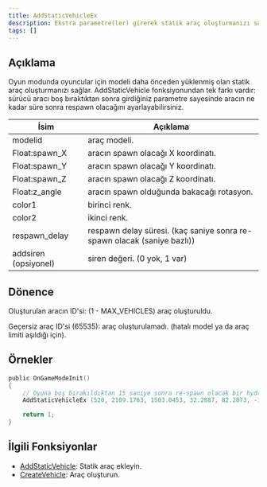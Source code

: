 ```yaml
---
title: AddStaticVehicleEx
description: Ekstra parametre(ler) girerek statik araç oluşturmanızı sağlar.
tags: []
---
```


## Açıklama

Oyun modunda oyuncular için modeli daha önceden yüklenmiş olan statik araç oluşturmanızı sağlar. AddStaticVehicle fonksiyonundan tek farkı vardır: sürücü aracı boş bıraktıktan sonra girdiğiniz parametre sayesinde aracın ne kadar süre sonra respawn olacağını ayarlayabilirsiniz.

| İsim                                | Açıklama                                                                                               |
| ----------------------------------- | ------------------------------------------------------------------------------------------------------ |
| modelid                             | araç modeli.                                                                                           |
| Float:spawn_X                       | aracın spawn olacağı X koordinatı.                                                                     |
| Float:spawn_Y                       | aracın spawn olacağı Y koordinatı.                                                                     |
| Float:spawn_Z                       | aracın spawn olacağı Z koordinatı.                                                                     |
| Float:z_angle                       | aracın spawn olduğunda bakacağı rotasyon.                                                              |
| color1                              | birinci renk.                                                                                          |
| color2                              | ikinci renk.                                                                                           |
| respawn_delay                       | respawn delay süresi. (kaç saniye sonra re-spawn olacak (saniye bazlı))                                |
| addsiren  (opsiyonel)               | siren değeri. (0 yok, 1 var)                                                                           |

## Dönence

Oluşturulan aracın ID'si: (1 - MAX_VEHICLES) araç oluşturuldu.

Geçersiz araç ID'si (65535): araç oluşturulamadı. (hatalı model ya da araç limiti aşıldığı için).

## Örnekler

```c
public OnGameModeInit()
{
    // Oyuna boş bırakıldıktan 15 saniye sonra re-spawn olacak bir hydra ekle (520 model)
    AddStaticVehicleEx (520, 2109.1763, 1503.0453, 32.2887, 82.2873, -1, -1, 15);

    return 1;
}
```

## İlgili Fonksiyonlar

- [AddStaticVehicle](AddStaticVehicle.md): Statik araç ekleyin.
- [CreateVehicle](CreateVehicle.md): Araç oluşturun.
